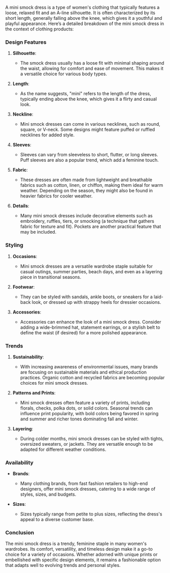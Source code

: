 A mini smock dress is a type of women's clothing that typically features a loose, relaxed fit and an A-line silhouette. It is often characterized by its short length, generally falling above the knee, which gives it a youthful and playful appearance. Here’s a detailed breakdown of the mini smock dress in the context of clothing products:

### Design Features

1. **Silhouette**:
   - The smock dress usually has a loose fit with minimal shaping around the waist, allowing for comfort and ease of movement. This makes it a versatile choice for various body types.

2. **Length**:
   - As the name suggests, "mini" refers to the length of the dress, typically ending above the knee, which gives it a flirty and casual look.

3. **Neckline**:
   - Mini smock dresses can come in various necklines, such as round, square, or V-neck. Some designs might feature puffed or ruffled necklines for added style.

4. **Sleeves**:
   - Sleeves can vary from sleeveless to short, flutter, or long sleeves. Puff sleeves are also a popular trend, which add a feminine touch.

5. **Fabric**:
   - These dresses are often made from lightweight and breathable fabrics such as cotton, linen, or chiffon, making them ideal for warm weather. Depending on the season, they might also be found in heavier fabrics for cooler weather.

6. **Details**:
   - Many mini smock dresses include decorative elements such as embroidery, ruffles, tiers, or smocking (a technique that gathers fabric for texture and fit). Pockets are another practical feature that may be included.

### Styling

1. **Occasions**:
   - Mini smock dresses are a versatile wardrobe staple suitable for casual outings, summer parties, beach days, and even as a layering piece in transitional seasons.

2. **Footwear**:
   - They can be styled with sandals, ankle boots, or sneakers for a laid-back look, or dressed up with strappy heels for dressier occasions.

3. **Accessories**:
   - Accessories can enhance the look of a mini smock dress. Consider adding a wide-brimmed hat, statement earrings, or a stylish belt to define the waist (if desired) for a more polished appearance.

### Trends

1. **Sustainability**:
   - With increasing awareness of environmental issues, many brands are focusing on sustainable materials and ethical production practices. Organic cotton and recycled fabrics are becoming popular choices for mini smock dresses.

2. **Patterns and Prints**:
   - Mini smock dresses often feature a variety of prints, including florals, checks, polka dots, or solid colors. Seasonal trends can influence print popularity, with bold colors being favored in spring and summer and richer tones dominating fall and winter.

3. **Layering**:
   - During colder months, mini smock dresses can be styled with tights, oversized sweaters, or jackets. They are versatile enough to be adapted for different weather conditions.

### Availability

- **Brands**:
  - Many clothing brands, from fast fashion retailers to high-end designers, offer mini smock dresses, catering to a wide range of styles, sizes, and budgets.

- **Sizes**:
  - Sizes typically range from petite to plus sizes, reflecting the dress's appeal to a diverse customer base.

### Conclusion

The mini smock dress is a trendy, feminine staple in many women's wardrobes. Its comfort, versatility, and timeless design make it a go-to choice for a variety of occasions. Whether adorned with unique prints or embellished with specific design elements, it remains a fashionable option that adapts well to evolving trends and personal styles.